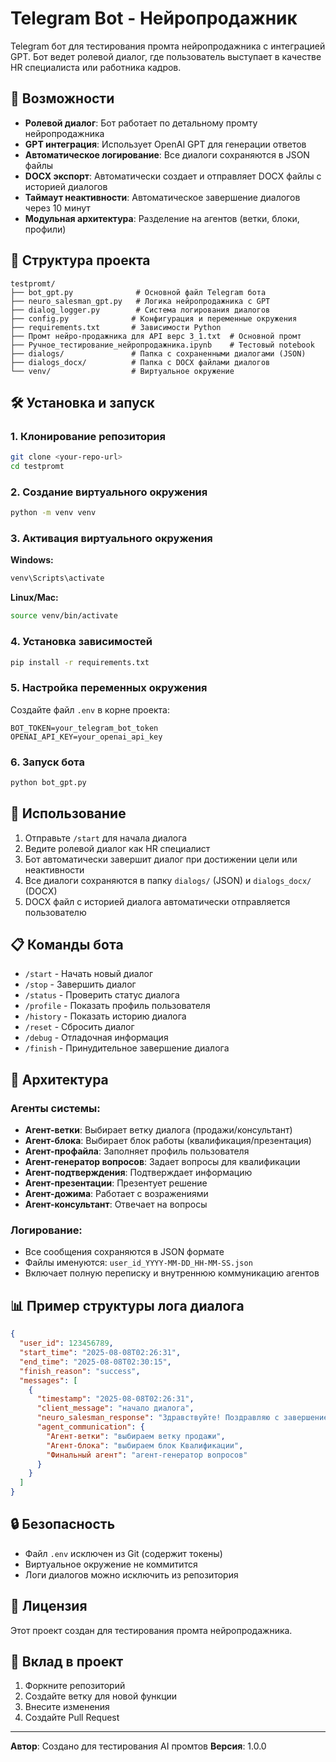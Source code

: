 # Telegram Bot - Нейропродажник

Telegram бот для тестирования промта нейропродажника с интеграцией GPT. Бот ведет ролевой диалог, где пользователь выступает в качестве HR специалиста или работника кадров.

## 🚀 Возможности

- **Ролевой диалог**: Бот работает по детальному промту нейропродажника
- **GPT интеграция**: Использует OpenAI GPT для генерации ответов
- **Автоматическое логирование**: Все диалоги сохраняются в JSON файлы
- **DOCX экспорт**: Автоматически создает и отправляет DOCX файлы с историей диалогов
- **Таймаут неактивности**: Автоматическое завершение диалогов через 10 минут
- **Модульная архитектура**: Разделение на агентов (ветки, блоки, профили)

## 📁 Структура проекта

```
testpromt/
├── bot_gpt.py              # Основной файл Telegram бота
├── neuro_salesman_gpt.py   # Логика нейропродажника с GPT
├── dialog_logger.py        # Система логирования диалогов
├── config.py              # Конфигурация и переменные окружения
├── requirements.txt       # Зависимости Python
├── Промт нейро-продажника для API верс 3_1.txt  # Основной промт
├── Ручное_тестирование_нейропродажника.ipynb    # Тестовый notebook
├── dialogs/               # Папка с сохраненными диалогами (JSON)
├── dialogs_docx/          # Папка с DOCX файлами диалогов
└── venv/                  # Виртуальное окружение
```

## 🛠 Установка и запуск

### 1. Клонирование репозитория
```bash
git clone <your-repo-url>
cd testpromt
```

### 2. Создание виртуального окружения
```bash
python -m venv venv
```

### 3. Активация виртуального окружения
**Windows:**
```bash
venv\Scripts\activate
```

**Linux/Mac:**
```bash
source venv/bin/activate
```

### 4. Установка зависимостей
```bash
pip install -r requirements.txt
```

### 5. Настройка переменных окружения
Создайте файл `.env` в корне проекта:
```env
BOT_TOKEN=your_telegram_bot_token
OPENAI_API_KEY=your_openai_api_key
```

### 6. Запуск бота
```bash
python bot_gpt.py
```

## 🎯 Использование

1. Отправьте `/start` для начала диалога
2. Ведите ролевой диалог как HR специалист
3. Бот автоматически завершит диалог при достижении цели или неактивности
4. Все диалоги сохраняются в папку `dialogs/` (JSON) и `dialogs_docx/` (DOCX)
5. DOCX файл с историей диалога автоматически отправляется пользователю

## 📋 Команды бота

- `/start` - Начать новый диалог
- `/stop` - Завершить диалог
- `/status` - Проверить статус диалога
- `/profile` - Показать профиль пользователя
- `/history` - Показать историю диалога
- `/reset` - Сбросить диалог
- `/debug` - Отладочная информация
- `/finish` - Принудительное завершение диалога

## 🔧 Архитектура

### Агенты системы:
- **Агент-ветки**: Выбирает ветку диалога (продажи/консультант)
- **Агент-блока**: Выбирает блок работы (квалификация/презентация)
- **Агент-профайла**: Заполняет профиль пользователя
- **Агент-генератор вопросов**: Задает вопросы для квалификации
- **Агент-подтверждения**: Подтверждает информацию
- **Агент-презентации**: Презентует решение
- **Агент-дожима**: Работает с возражениями
- **Агент-консультант**: Отвечает на вопросы

### Логирование:
- Все сообщения сохраняются в JSON формате
- Файлы именуются: `user_id_YYYY-MM-DD_HH-MM-SS.json`
- Включает полную переписку и внутреннюю коммуникацию агентов

## 📊 Пример структуры лога диалога

```json
{
  "user_id": 123456789,
  "start_time": "2025-08-08T02:26:31",
  "end_time": "2025-08-08T02:30:15",
  "finish_reason": "success",
  "messages": [
    {
      "timestamp": "2025-08-08T02:26:31",
      "client_message": "начало диалога",
      "neuro_salesman_response": "Здравствуйте! Поздравляю с завершением тестового периода...",
      "agent_communication": {
        "Агент-ветки": "выбираем ветку продажи",
        "Агент-блока": "выбираем блок Квалификации",
        "Финальный агент": "агент-генератор вопросов"
      }
    }
  ]
}
```

## 🔒 Безопасность

- Файл `.env` исключен из Git (содержит токены)
- Виртуальное окружение не коммитится
- Логи диалогов можно исключить из репозитория

## 📝 Лицензия

Этот проект создан для тестирования промта нейропродажника.

## 🤝 Вклад в проект

1. Форкните репозиторий
2. Создайте ветку для новой функции
3. Внесите изменения
4. Создайте Pull Request

---

**Автор**: Создано для тестирования AI промтов
**Версия**: 1.0.0 